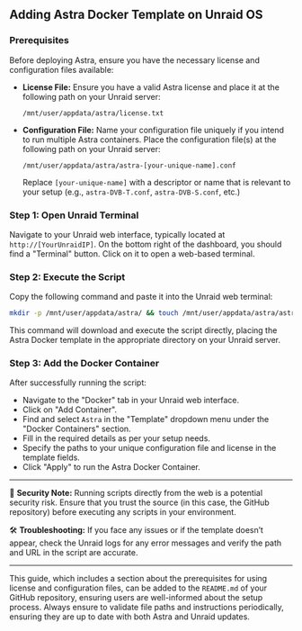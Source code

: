 ## Adding Astra Docker Template on Unraid OS

### Prerequisites
Before deploying Astra, ensure you have the necessary license and configuration files available:

- **License File:** Ensure you have a valid Astra license and place it at the following path on your Unraid server:
  ```
  /mnt/user/appdata/astra/license.txt
  ```
- **Configuration File:** Name your configuration file uniquely if you intend to run multiple Astra containers. Place the configuration file(s) at the following path on your Unraid server:
  ```
  /mnt/user/appdata/astra/astra-[your-unique-name].conf
  ```
  Replace `[your-unique-name]` with a descriptor or name that is relevant to your setup (e.g., `astra-DVB-T.conf`, `astra-DVB-S.conf`, etc.)

### Step 1: Open Unraid Terminal
Navigate to your Unraid web interface, typically located at `http://[YourUnraidIP]`. On the bottom right of the dashboard, you should find a "Terminal" button. Click on it to open a web-based terminal.

### Step 2: Execute the Script
Copy the following command and paste it into the Unraid web terminal:

```bash
mkdir -p /mnt/user/appdata/astra/ && touch /mnt/user/appdata/astra/astra.conf && bash <(wget -qO - https://raw.githubusercontent.com/mrgs83/mrgs-docked-astra-04-May-2022/main/download_template.sh)
```
This command will download and execute the script directly, placing the Astra Docker template in the appropriate directory on your Unraid server.

### Step 3: Add the Docker Container
After successfully running the script:
- Navigate to the "Docker" tab in your Unraid web interface.
- Click on "Add Container".
- Find and select `Astra` in the "Template" dropdown menu under the "Docker Containers" section.
- Fill in the required details as per your setup needs.
- Specify the paths to your unique configuration file and license in the template fields.
- Click "Apply" to run the Astra Docker Container.

---

🔐 **Security Note:** Running scripts directly from the web is a potential security risk. Ensure that you trust the source (in this case, the GitHub repository) before executing any scripts in your environment.

🛠 **Troubleshooting:** If you face any issues or if the template doesn’t appear, check the Unraid logs for any error messages and verify the path and URL in the script are accurate.

---

This guide, which includes a section about the prerequisites for using license and configuration files, can be added to the `README.md` of your GitHub repository, ensuring users are well-informed about the setup process. Always ensure to validate file paths and instructions periodically, ensuring they are up to date with both Astra and Unraid updates.
